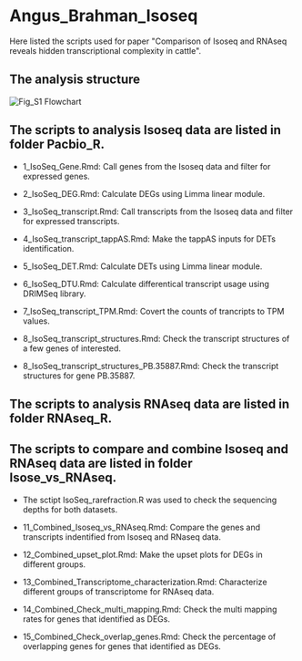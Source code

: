 # Angus_Brahman_Isoseq

Here listed the scripts used for paper "Comparison of Isoseq and RNAseq reveals hidden transcriptional complexity in cattle".

## The analysis structure
![Fig_S1 Flowchart](https://user-images.githubusercontent.com/25737808/196599241-727efe93-9409-446d-bfe9-4c96000fc001.png)


## The scripts to analysis Isoseq data are listed in folder Pacbio_R.

* 1_IsoSeq_Gene.Rmd: 
Call genes from the Isoseq data and filter for expressed genes.

* 2_IsoSeq_DEG.Rmd: 
Calculate DEGs using Limma linear module.

* 3_IsoSeq_transcript.Rmd: 
Call transcripts from the Isoseq data and filter for expressed transcripts.

* 4_IsoSeq_transcript_tappAS.Rmd: 
Make the tappAS inputs for DETs identification.

* 5_IsoSeq_DET.Rmd: 
Calculate DETs using Limma linear module.

* 6_IsoSeq_DTU.Rmd: 
Calculate differentical transcript usage using DRIMSeq library.

* 7_IsoSeq_transcript_TPM.Rmd: 
Covert the counts of trancripts to TPM values.

* 8_IsoSeq_transcript_structures.Rmd: 
Check the transcript structures of a few genes of interested.

* 8_IsoSeq_transcript_structures_PB.35887.Rmd: 
Check the transcript structures for gene PB.35887.

## The scripts to analysis RNAseq data are listed in folder RNAseq_R.


## The scripts to compare and combine Isoseq and RNAseq data are listed in folder Isose_vs_RNAseq.

* The sctipt IsoSeq_rarefraction.R was used to check the sequencing depths for both datasets.

* 11_Combined_Isoseq_vs_RNAseq.Rmd:
Compare the genes and transcripts indentified from Isoseq and RNaseq data.

* 12_Combined_upset_plot.Rmd:
Make the upset plots for DEGs in different groups.

* 13_Combined_Transcriptome_characterization.Rmd:
Characterize different groups of transcriptome for RNAseq data.

* 14_Combined_Check_multi_mapping.Rmd:
Check the multi mapping rates for genes that identified as DEGs.

* 15_Combined_Check_overlap_genes.Rmd:
Check the percentage of overlapping genes for genes that identified as DEGs.







